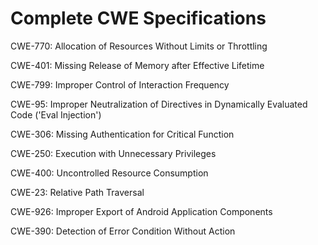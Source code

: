 

# Complete CWE Specifications

CWE-770: Allocation of Resources Without Limits or Throttling

CWE-401: Missing Release of Memory after Effective Lifetime

CWE-799: Improper Control of Interaction Frequency

CWE-95: Improper Neutralization of Directives in Dynamically Evaluated Code ('Eval Injection')

CWE-306: Missing Authentication for Critical Function

CWE-250: Execution with Unnecessary Privileges

CWE-400: Uncontrolled Resource Consumption

CWE-23: Relative Path Traversal

CWE-926: Improper Export of Android Application Components

CWE-390: Detection of Error Condition Without Action